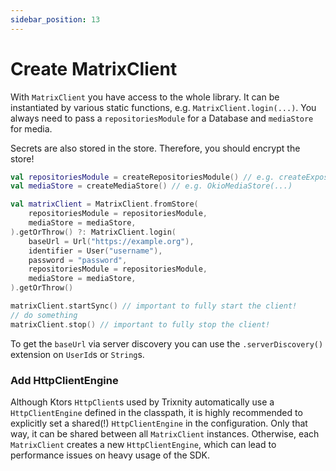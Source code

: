 ```yaml
---
sidebar_position: 13
---
```


# Create MatrixClient

With `MatrixClient` you have access to the whole library. It can be instantiated
by various static functions,
e.g. `MatrixClient.login(...)`. You always need to pass a `repositoriesModule`
for a Database and `mediaStore` for media.

Secrets are also stored in the store. Therefore, you should encrypt the store!

```kotlin
val repositoriesModule = createRepositoriesModule() // e.g. createExposedRepositoriesModule(...)
val mediaStore = createMediaStore() // e.g. OkioMediaStore(...)

val matrixClient = MatrixClient.fromStore(
    repositoriesModule = repositoriesModule,
    mediaStore = mediaStore,
).getOrThrow() ?: MatrixClient.login(
    baseUrl = Url("https://example.org"),
    identifier = User("username"),
    password = "password",
    repositoriesModule = repositoriesModule,
    mediaStore = mediaStore,
).getOrThrow()

matrixClient.startSync() // important to fully start the client!
// do something
matrixClient.stop() // important to fully stop the client!
```

To get the `baseUrl` via server discovery you can use the `.serverDiscovery()`
extension on `UserId`s or `String`s.

### Add HttpClientEngine

Although Ktors `HttpClient`s used by Trixnity automatically use a `HttpClientEngine` defined in the
classpath, it is highly recommended to explicitly set a shared(!) `HttpClientEngine` in the configuration. Only that
way, it can be shared between all `MatrixClient` instances. Otherwise, each `MatrixClient` creates a new
`HttpClientEngine`, which can lead to performance issues on heavy usage of the SDK.